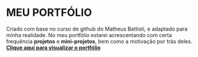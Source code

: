 # MEU PORTFÓLIO
Criado com base no curso de github do Matheus Battisti, e adaptado para minha realidade. 
No meu portfólio estarei acrescentando com certa frequência **projetos** e **mini-projetos**, bem como a motivação por trás deles.
[**Clique aqui para visualizar o portfólio**](https://devsora.github.io/)
